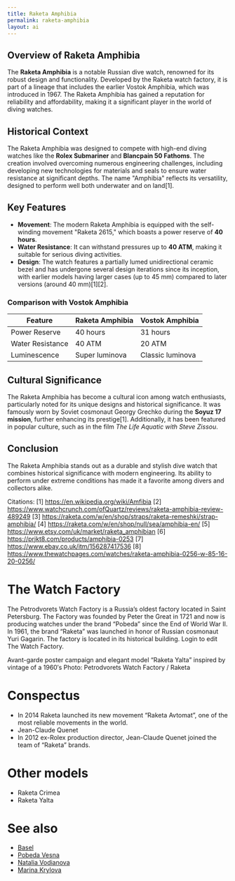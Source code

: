 ```yaml
---
title: Raketa Amphibia
permalink: raketa-amphibia
layout: ai
---
```



## Overview of Raketa Amphibia

The **Raketa Amphibia** is a notable Russian dive watch, renowned for its robust design and functionality. Developed by the Raketa watch factory, it is part of a lineage that includes the earlier Vostok Amphibia, which was introduced in 1967. The Raketa Amphibia has gained a reputation for reliability and affordability, making it a significant player in the world of diving watches.

## Historical Context

The Raketa Amphibia was designed to compete with high-end diving watches like the **Rolex Submariner** and **Blancpain 50 Fathoms**. The creation involved overcoming numerous engineering challenges, including developing new technologies for materials and seals to ensure water resistance at significant depths. The name "Amphibia" reflects its versatility, designed to perform well both underwater and on land[1].

## Key Features

- **Movement**: The modern Raketa Amphibia is equipped with the self-winding movement "Raketa 2615," which boasts a power reserve of **40 hours**.
- **Water Resistance**: It can withstand pressures up to **40 ATM**, making it suitable for serious diving activities.
- **Design**: The watch features a partially lumed unidirectional ceramic bezel and has undergone several design iterations since its inception, with earlier models having larger cases (up to 45 mm) compared to later versions (around 40 mm)[1][2].

### Comparison with Vostok Amphibia

| Feature                | Raketa Amphibia             | Vostok Amphibia             |
|------------------------|-----------------------------|-----------------------------|
| Power Reserve           | 40 hours                    | 31 hours                    |
| Water Resistance        | 40 ATM                      | 20 ATM                      |
| Luminescence            | Super luminova              | Classic luminova            |

## Cultural Significance

The Raketa Amphibia has become a cultural icon among watch enthusiasts, particularly noted for its unique designs and historical significance. It was famously worn by Soviet cosmonaut Georgy Grechko during the **Soyuz 17 mission**, further enhancing its prestige[1]. Additionally, it has been featured in popular culture, such as in the film *The Life Aquatic with Steve Zissou*.

## Conclusion

The Raketa Amphibia stands out as a durable and stylish dive watch that combines historical significance with modern engineering. Its ability to perform under extreme conditions has made it a favorite among divers and collectors alike.

Citations:
[1] https://en.wikipedia.org/wiki/Amfibia
[2] https://www.watchcrunch.com/ofQuartz/reviews/raketa-amphibia-review-489249
[3] https://raketa.com/w/en/shop/straps/raketa-remeshki/strap-amphibia/
[4] https://raketa.com/w/en/shop/null/sea/amphibia-en/
[5] https://www.etsy.com/uk/market/raketa_amphibian
[6] https://prjkt8.com/products/amphibia-0253
[7] https://www.ebay.co.uk/itm/156287417536
[8] https://www.thewatchpages.com/watches/raketa-amphibia-0256-w-85-16-20-0256/

# The Watch Factory

The Petrodvorets Watch Factory is a Russia’s oldest factory located in Saint Petersburg.  The Factory was founded by Peter the Great in 1721 and now is producing watches under the brand “Pobeda” since the End of World War II. In 1961, the brand “Raketa” was launched in honor of Russian cosmonaut Yuri Gagarin. The factory is located in its historical building. Login to edit The Watch Factory.

Avant-garde poster campaign and elegant model “Raketa Yalta” inspired by vintage of a 1960′s
Photo: Petrodvorets Watch Factory / Raketa

# Conspectus

+ In 2014 Raketa launched its new movement “Raketa Avtomat”, one of the most reliable movements in the world.
+ Jean-Claude Quenet
+ In 2012 ex-Rolex production director, Jean-Claude Quenet joined the team of “Raketa” brands.


# Other models
+ Raketa Crimea
+ Raketa Yalta

# See also

+ [Basel](index)
+ [Pobeda Vesna](index)
+ [Natalia Vodianova](index)
+ [Marina Krylova](index)
